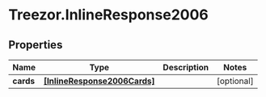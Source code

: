 # Treezor.InlineResponse2006

## Properties
Name | Type | Description | Notes
------------ | ------------- | ------------- | -------------
**cards** | [**[InlineResponse2006Cards]**](InlineResponse2006Cards.md) |  | [optional] 
